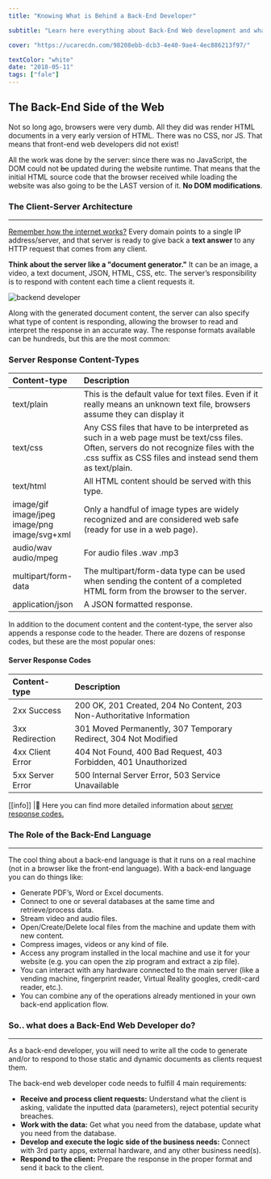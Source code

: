 ```yaml
---
title: "Knowing What is Behind a Back-End Developer"

subtitle: "Learn here everything about Back-End Web development and what it takes to become Back-End developer"

cover: "https://ucarecdn.com/98208ebb-dcb3-4e40-9ae4-4ec886213f97/"

textColor: "white"
date: "2018-05-11"
tags: ["fale"]
---
```


## The Back-End Side of the Web

Not so long ago, browsers were very dumb.  All they did was render HTML documents in a very early version of HTML.  There was no CSS, nor JS.  That means that front-end web developers did not exist!

All the work was done by the server: since there was no JavaScript, the DOM could not ~~be~~ updated during the website runtime.  That means that the initial HTML source code that the browser received while loading the website was also going to be the LAST version of it.  **No DOM modifications**.

### The Client-Server Architecture
***

[Remember how the internet works?](https://www.youtube.com/watch?v=UiBT3Kj8KBM)  Every domain points to a single IP address/server, and that server is ready to give back a **text answer** to any HTTP request that comes from any client.

**Think about the server like a "document generator."**  It can be an image, a video, a text document, JSON, HTML, CSS, etc.  The server’s responsibility is to respond with content each time a client requests it.

![backend developer](https://ucarecdn.com/2c0000ef-2907-43cb-80ed-2ba4f194b83e/)

Along with the generated document content, the server can also specify what type of content is responding, allowing the browser to read and interpret the response in an accurate way.  The response formats available can be hundreds, but this are the most common:

### Server Response Content-Types

|**Content-type**   |**Description**   |
|:------------------|:-----------------|
|text/plain          |This is the default value for text files.  Even if it really means an unknown text file, browsers assume they can display it     |
|text/css      |Any CSS files that have to be interpreted as such in a web page must be text/css files.  Often, servers do not recognize files with the .css suffix as CSS files and instead send them as text/plain.      |
|text/html        |All HTML content should be served with this type.     |
|image/gif<br>image/jpeg<br>image/png<br>image/svg+xml     |Only a handful of image types are widely recognized and are considered web safe (ready for use in a web page).    |
|audio/wav<br>audio/mpeg     |For audio files .wav .mp3    |
|multipart/form-data     |The multipart/form-data type can be used when sending the content of a completed HTML form from the browser to the server.    |
|application/json     |A JSON formatted response.     |

In addition to the document content and the content-type, the server also appends a response code to the header.  There are dozens of response codes, but these are the most popular ones:

#### Server Response Codes

|**Content-type**   |**Description**   |
|:------------------|:-----------------|
|2xx Success      |200 OK, 201 Created, 204 No Content, 203 Non-Authoritative Information    |
|3xx Redirection    |301 Moved Permanently, 307 Temporary Redirect, 304 Not Modified    |
|4xx Client Error    |404 Not Found, 400 Bad Request, 403 Forbidden, 401 Unauthorized    |
|5xx Server Error     |500 Internal Server Error, 503 Service Unavailable    |


[[info]]
|:link: Here you can find more detailed information about [server response codes.](https://www.restapitutorial.com/httpstatuscodes.html)

### The Role of the Back-End Language
***

The cool thing about a back-end language is that it runs on a real machine (not in a browser like the front-end language).  With a back-end language you can do things like:

+ Generate PDF’s, Word or Excel documents.
+ Connect to one or several databases at the same time and retrieve/process data.
+ Stream video and audio files.
+ Open/Create/Delete local files from the machine and update them with new content.
+ Compress images, videos or any kind of file.
+ Access any program installed in the local machine and use it for your website (e.g. you can open the zip program and extract a zip file).
+ You can interact with any hardware connected to the main server (like a vending machine, fingerprint reader, Virtual Reality googles, credit-card reader, etc.).
+ You can combine any of the operations already mentioned in your own back-end application flow.
  
###  So.. what does a Back-End Web Developer do?
***

As a back-end developer, you will need to write all the code to generate and/or to respond to those static and dynamic documents as clients request them.

The back-end web developer code needs to fulfill 4 main requirements:

+ **Receive and process client requests:**  Understand what the client is asking, validate the inputted data (parameters), reject potential security breaches.
+ **Work with the data:**  Get what you need from the database, update what you need from the database.
+ **Develop and execute the logic side of the business needs:**  Connect with 3rd party apps, external hardware, and any other business need(s).
+ **Respond to the client:**  Prepare the response in the proper format and send it back to the client.




